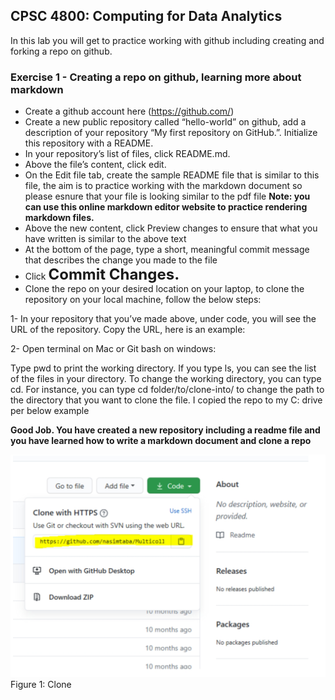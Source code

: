 ## CPSC 4800: Computing for Data Analytics
In this lab you will get to practice working with github including creating and forking a repo on github.

### Exercise 1 - Creating a repo on github, learning more about markdown
- Create a github account here (https://github.com/)
- Create a new public repository called “hello-world” on github, add a description of your repository
“My first repository on GitHub.”. Initialize this repository with a README.
- In your repository’s list of files, click README.md.
- Above the file’s content, click edit.
- On the Edit file tab, create the sample README file that is similar to this file, the aim is to practice
working with the markdown document so please esnure that your file is looking similar to the pdf file
**Note: you can use this online markdown editor website to practice rendering markdown
files.**
- Above the new content, click Preview changes to ensure that what you have written is similar to the
above text
- At the bottom of the page, type a short, meaningful commit message that describes the change you
made to the file
- Click  <span style="font-size:24px;"><b>Commit Changes.</b></span>
- Clone the repo on your desired location on your laptop, to clone the repository on your local machine,
follow the below steps:

1- In your repository that you’ve made above, under code, you will see the URL of the repository. Copy the
URL, here is an example:

2- Open terminal on Mac or Git bash on windows:

Type pwd to print the working directory. If you type ls, you can see the list of the files in your directory.
To change the working directory, you can type cd. For instance, you can type cd folder/to/clone-into/
to change the path to the directory that you want to clone the file. I copied the repo to my C: drive per
below example

**Good Job. You have created a new repository including a readme file and you have learned
how to write a markdown document and clone a repo**




![Figure 1: Clone](figure1_url.png)
Figure 1: Clone
